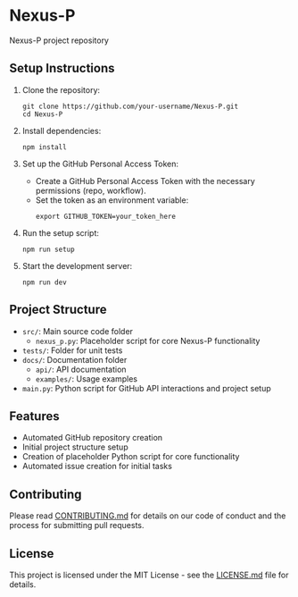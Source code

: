 # Nexus-P

Nexus-P project repository

## Setup Instructions

1. Clone the repository:
   ```
   git clone https://github.com/your-username/Nexus-P.git
   cd Nexus-P
   ```

2. Install dependencies:
   ```
   npm install
   ```

3. Set up the GitHub Personal Access Token:
   - Create a GitHub Personal Access Token with the necessary permissions (repo, workflow).
   - Set the token as an environment variable:
     ```
     export GITHUB_TOKEN=your_token_here
     ```

4. Run the setup script:
   ```
   npm run setup
   ```

5. Start the development server:
   ```
   npm run dev
   ```

## Project Structure

- `src/`: Main source code folder
  - `nexus_p.py`: Placeholder script for core Nexus-P functionality
- `tests/`: Folder for unit tests
- `docs/`: Documentation folder
  - `api/`: API documentation
  - `examples/`: Usage examples
- `main.py`: Python script for GitHub API interactions and project setup

## Features

- Automated GitHub repository creation
- Initial project structure setup
- Creation of placeholder Python script for core functionality
- Automated issue creation for initial tasks

## Contributing

Please read [CONTRIBUTING.md](CONTRIBUTING.md) for details on our code of conduct and the process for submitting pull requests.

## License

This project is licensed under the MIT License - see the [LICENSE.md](LICENSE.md) file for details.